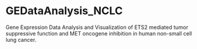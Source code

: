 # GEDataAnalysis_NCLC
Gene Expression Data Analysis and Visualization of ETS2 mediated tumor suppressive function and MET oncogene inhibition in human non-small cell lung cancer.
